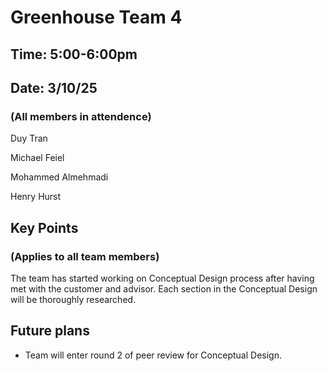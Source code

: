 # Greenhouse Team 4
## Time: 5:00-6:00pm
## Date: 3/10/25
### (All members in attendence)
Duy Tran

Michael Feiel

Mohammed Almehmadi

Henry Hurst
## Key Points
### (Applies to all team members)

The team has started working on Conceptual Design process after having met with the customer and advisor. Each section in the Conceptual Design will be thoroughly researched.

## Future plans

* Team will enter round 2 of peer review for Conceptual Design. 
